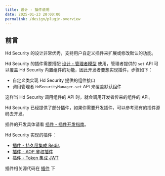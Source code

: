 ```yaml
---
title: 设计 - 插件说明
date: 2025-01-23 20:00:00
permalink: /design/plugin-overview
---
```



## 前言

Hd Security 的设计非常优秀，支持用户自定义插件来扩展或修改默认的功能。

Hd Security 的插件需要搭配 [设计 - 管理者模型](/design/manager-model) 使用，管理者提供的 `set` API 可以覆盖 Hd Security 内置组件的功能，因此开发者要想实现插件，步骤如下：

- 自定义类实现 Hd Security 提供的组件接口
- 调用管理者 `HdSecurityManager.set` API 来覆盖默认组件

这样当 Hd Security 调用组件的 API 时，就会调用开发者传来的组件的 API。

Hd Security 已经提供了部分插件，如果你需要开发插件，可以参考现有的插件源码去开发。

插件的开发具体请看 [插件 - 插件开发指南](/guide/plugin-development)。

Hd Security 实现的插件：

- [插件 - 持久层集成 Redis](/guide/redis-plugin)
- [插件 - AOP 鉴权插件](/guide/aop-auth-plugin)
- [插件 - Token 集成 JWT](/guide/jwt-plugin)

插件相关源代码在 [插件](https://github.com/Kele-Bingtang/hd-security/tree/master/hd-security-plugin) 下
